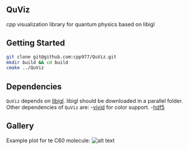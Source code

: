 ## QuViz
cpp visualization library for quantum physics based on libigl

## Getting Started

```bash
git clone git@github.com:cpp977/QuViz.git
mkdir build && cd build
cmake ../QuViz
```

## Dependencies

`QuViz`  depends on [libigl](https://github.com/libigl/libigl).
libigl should be downloaded in a parallel folder.
Other dependencies of `QuViz` are:
-[vivid](https://github.com/gurki/vivid) for color support.
-[hdf5](https://www.hdfgroup.org/solutions/hdf5/)

## Gallery

Example plot for te C60 molecule:
![alt text](http://github.com/cpp977/QuViz/gallery/C60.png)
